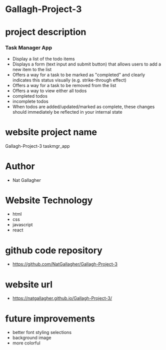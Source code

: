 # Gallagh-Project-3

# project description
### Task Manager App
- Display a list of the todo items
- Displays a form (text input and submit button) that allows users to add a new item to the list
- Offers a way for a task to be marked as "completed" and clearly indicates this status visually (e.g. strike-through effect)
- Offers a way for a task to be removed from the list
- Offers a way to view either
all todos
- completed todos
- incomplete todos
- When todos are added/updated/marked as complete, these changes should immediately be reflected in your internal state

# website project name
Gallagh-Project-3
taskmgr_app

# Author
- Nat Gallagher

# Website Technology
- html
- css
- javascript
- react

# github code repository
- https://github.com/NatGallagher/Gallagh-Project-3

# website url
- https://natgallagher.github.io/Gallagh-Project-3/

# future improvements
- better font styling selections
- background image
- more colorful